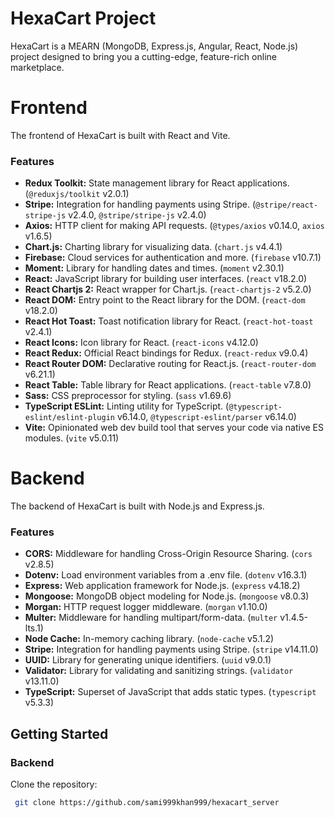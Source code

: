 # HexaCart Project

HexaCart is a MEARN (MongoDB, Express.js, Angular, React, Node.js) project designed to bring you a cutting-edge, feature-rich online marketplace.

# Frontend

The frontend of HexaCart is built with React and Vite.

### Features

- **Redux Toolkit:** State management library for React applications. (`@reduxjs/toolkit` v2.0.1)
- **Stripe:** Integration for handling payments using Stripe. (`@stripe/react-stripe-js` v2.4.0, `@stripe/stripe-js` v2.4.0)
- **Axios:** HTTP client for making API requests. (`@types/axios` v0.14.0, `axios` v1.6.5)
- **Chart.js:** Charting library for visualizing data. (`chart.js` v4.4.1)
- **Firebase:** Cloud services for authentication and more. (`firebase` v10.7.1)
- **Moment:** Library for handling dates and times. (`moment` v2.30.1)
- **React:** JavaScript library for building user interfaces. (`react` v18.2.0)
- **React Chartjs 2:** React wrapper for Chart.js. (`react-chartjs-2` v5.2.0)
- **React DOM:** Entry point to the React library for the DOM. (`react-dom` v18.2.0)
- **React Hot Toast:** Toast notification library for React. (`react-hot-toast` v2.4.1)
- **React Icons:** Icon library for React. (`react-icons` v4.12.0)
- **React Redux:** Official React bindings for Redux. (`react-redux` v9.0.4)
- **React Router DOM:** Declarative routing for React.js. (`react-router-dom` v6.21.1)
- **React Table:** Table library for React applications. (`react-table` v7.8.0)
- **Sass:** CSS preprocessor for styling. (`sass` v1.69.6)
- **TypeScript ESLint:** Linting utility for TypeScript. (`@typescript-eslint/eslint-plugin` v6.14.0, `@typescript-eslint/parser` v6.14.0)
- **Vite:** Opinionated web dev build tool that serves your code via native ES modules. (`vite` v5.0.11)

# Backend

The backend of HexaCart is built with Node.js and Express.js.

### Features

- **CORS:** Middleware for handling Cross-Origin Resource Sharing. (`cors` v2.8.5)
- **Dotenv:** Load environment variables from a .env file. (`dotenv` v16.3.1)
- **Express:** Web application framework for Node.js. (`express` v4.18.2)
- **Mongoose:** MongoDB object modeling for Node.js. (`mongoose` v8.0.3)
- **Morgan:** HTTP request logger middleware. (`morgan` v1.10.0)
- **Multer:** Middleware for handling multipart/form-data. (`multer` v1.4.5-lts.1)
- **Node Cache:** In-memory caching library. (`node-cache` v5.1.2)
- **Stripe:** Integration for handling payments using Stripe. (`stripe` v14.11.0)
- **UUID:** Library for generating unique identifiers. (`uuid` v9.0.1)
- **Validator:** Library for validating and sanitizing strings. (`validator` v13.11.0)
- **TypeScript:** Superset of JavaScript that adds static types. (`typescript` v5.3.3)

## Getting Started

### Backend

Clone the repository:

   ```bash
    git clone https://github.com/sami999khan999/hexacart_server
